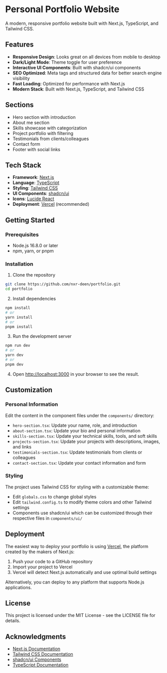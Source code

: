 # Personal Portfolio Website

A modern, responsive portfolio website built with Next.js, TypeScript, and Tailwind CSS.

## Features

- **Responsive Design**: Looks great on all devices from mobile to desktop
- **Dark/Light Mode**: Theme toggle for user preference
- **Interactive UI Components**: Built with shadcn/ui components
- **SEO Optimized**: Meta tags and structured data for better search engine visibility
- **Fast Loading**: Optimized for performance with Next.js
- **Modern Stack**: Built with Next.js, TypeScript, and Tailwind CSS

## Sections

- Hero section with introduction
- About me section
- Skills showcase with categorization
- Project portfolio with filtering
- Testimonials from clients/colleagues
- Contact form
- Footer with social links

## Tech Stack

- **Framework**: [Next.js](https://nextjs.org/)
- **Language**: [TypeScript](https://www.typescriptlang.org/)
- **Styling**: [Tailwind CSS](https://tailwindcss.com/)
- **UI Components**: [shadcn/ui](https://ui.shadcn.com/)
- **Icons**: [Lucide React](https://lucide.dev/)
- **Deployment**: [Vercel](https://vercel.com/) (recommended)

## Getting Started

### Prerequisites

- Node.js 16.8.0 or later
- npm, yarn, or pnpm

### Installation

1. Clone the repository

```bash
git clone https://github.com/nxr-deen/portfolio.git
cd portfolio
```

2. Install dependencies

```bash
npm install
# or
yarn install
# or
pnpm install
```

3. Run the development server

```bash
npm run dev
# or
yarn dev
# or
pnpm dev
```

4. Open [http://localhost:3000](http://localhost:3000) in your browser to see the result.

## Customization

### Personal Information

Edit the content in the component files under the `components/` directory:

- `hero-section.tsx`: Update your name, role, and introduction
- `about-section.tsx`: Update your bio and personal information
- `skills-section.tsx`: Update your technical skills, tools, and soft skills
- `projects-section.tsx`: Update your projects with descriptions, images, and links
- `testimonials-section.tsx`: Update testimonials from clients or colleagues
- `contact-section.tsx`: Update your contact information and form

### Styling

The project uses Tailwind CSS for styling with a customizable theme:

- Edit `globals.css` to change global styles
- Edit `tailwind.config.ts` to modify theme colors and other Tailwind settings
- Components use shadcn/ui which can be customized through their respective files in `components/ui/`

## Deployment

The easiest way to deploy your portfolio is using [Vercel](https://vercel.com/), the platform created by the makers of Next.js:

1. Push your code to a GitHub repository
2. Import your project to Vercel
3. Vercel will detect Next.js automatically and use optimal build settings

Alternatively, you can deploy to any platform that supports Node.js applications.

## License

This project is licensed under the MIT License - see the LICENSE file for details.

## Acknowledgments

- [Next.js Documentation](https://nextjs.org/docs)
- [Tailwind CSS Documentation](https://tailwindcss.com/docs)
- [shadcn/ui Components](https://ui.shadcn.com/)
- [TypeScript Documentation](https://www.typescriptlang.org/docs/)
